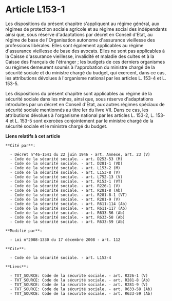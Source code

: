# Article L153-1

Les dispositions du présent chapitre s'appliquent au régime général, aux régimes de protection sociale agricole et au régime
social des indépendants ainsi que, sous réserve d'adaptations par décret en Conseil d'Etat, au régime de base de
l'Organisation autonome d'assurance vieillesse des professions libérales. Elles sont également applicables au régime
d'assurance vieillesse de base des avocats. Elles ne sont pas applicables à la Caisse d'assurance vieillesse, invalidité et
maladie des cultes et à la Caisse des Français de l'étranger ; les budgets de ces derniers organismes ou régimes demeurent
soumis à l'approbation du ministre chargé de la sécurité sociale et du ministre chargé du budget, qui exercent, dans ce cas,
les attributions dévolues à l'organisme national par les articles L. 153-4 et L. 153-5. 

Les dispositions du présent chapitre sont applicables au régime de la sécurité sociale dans les mines, ainsi que, sous
réserve d'adaptations introduites par un décret en Conseil d'Etat, aux autres régimes spéciaux de sécurité sociale mentionnés
au titre Ier du livre VII. Dans ce cas, les attributions dévolues à l'organisme national par les articles L. 153-2, L. 153-4
et L. 153-5 sont exercées conjointement par le ministre chargé de la sécurité sociale et le ministre chargé du budget.

**Liens relatifs à cet article**

	**Cité par**:

	  - Décret n°46-1541 du 22 juin 1946 - art. Annexe, art. 23 (V)
	  - Code de la sécurité sociale. - art. D253-53 (M)
	  - Code de la sécurité sociale. - art. D281-1 (VD)
	  - Code de la sécurité sociale. - art. L153-2 (M)
	  - Code de la sécurité sociale. - art. L153-8 (V)
	  - Code de la sécurité sociale. - art. L752-13 (V)
	  - Code de la sécurité sociale. - art. R153-1 (VT)
	  - Code de la sécurité sociale. - art. R226-1 (V)
	  - Code de la sécurité sociale. - art. R281-8 (Ab)
	  - Code de la sécurité sociale. - art. R281-8-1 (VT)
	  - Code de la sécurité sociale. - art. R281-9 (V)
	  - Code de la sécurité sociale. - art. R611-114 (Ab)
	  - Code de la sécurité sociale. - art. R611-117 (Ab)
	  - Code de la sécurité sociale. - art. R633-56 (Ab)
	  - Code de la sécurité sociale. - art. R633-58 (Ab)
	  - Code de la sécurité sociale. - art. R633-59 (Ab)

	**Modifié par**:

	  - Loi n°2008-1330 du 17 décembre 2008 - art. 112

	**Cite**:

	  - Code de la sécurité sociale. - art. L153-4

	**Liens**:

	  - TXT_SOURCE: Code de la sécurité sociale. - art. R226-1 (V)
	  - TXT_SOURCE: Code de la sécurité sociale. - art. R281-8 (Ab)
	  - TXT_SOURCE: Code de la sécurité sociale. - art. R281-9 (V)
	  - TXT_SOURCE: Code de la sécurité sociale. - art. R633-58 (Ab)
	  - TXT_SOURCE: Code de la sécurité sociale. - art. R633-59 (Ab)
